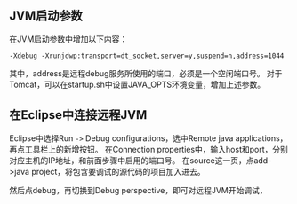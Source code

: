 ## JVM启动参数 ##
在JVM启动参数中增加以下内容：
```
-Xdebug -Xrunjdwp:transport=dt_socket,server=y,suspend=n,address=1044
```
其中，address是远程debug服务所使用的端口，必须是一个空闲端口号。
对于Tomcat，可以在startup.sh中设置JAVA\_OPTS环境变量，增加上述参数。


## 在Eclipse中连接远程JVM ##

Eclipse中选择Run `->` Debug configurations，选中Remote java applications，再点工具栏上的新增按钮。
在Connection properties中，输入host和port，分别对应主机的IP地址，和前面步骤中启用的端口号。
在source这一页，点add->java project，将包含要调试的源代码的项目加入进去。

然后点debug，再切换到Debug perspective，即可对远程JVM开始调试，